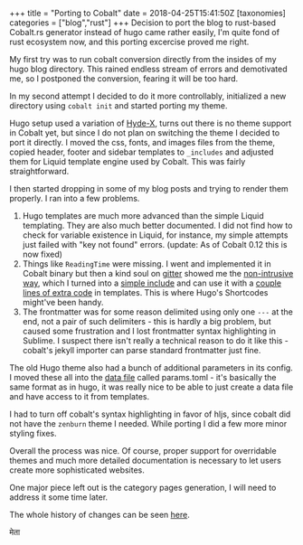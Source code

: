 +++
title = "Porting to Cobalt"
date = 2018-04-25T15:41:50Z
[taxonomies]
categories = ["blog","rust"]
+++
Decision to port the blog to rust-based Cobalt.rs generator instead of hugo came rather easily, I'm quite fond of rust ecosystem now, and this porting excercise proved me right.

My first try was to run cobalt conversion directly from the insides of my hugo blog directory. This rained endless stream of errors and demotivated me, so I postponed the conversion, fearing it will be too hard.

In my second attempt I decided to do it more controllably, initialized a new directory using `cobalt init` and started porting my theme.

Hugo setup used a variation of [Hyde-X](https://github.com/zyro/hyde-x), turns out there is no theme support in Cobalt yet, but since I do not plan on switching the theme I decided to port it directly. I moved the css, fonts, and images files from the theme, copied header, footer and sidebar templates to `_includes` and adjusted them for Liquid template engine used by Cobalt. This was fairly straightforward.

I then started dropping in some of my blog posts and trying to render them properly. I ran into a few problems.

1. Hugo templates are much more advanced than the simple Liquid templating. They are also much better documented. I did not find how to check for variable existence in Liquid, for instance, my simple attempts just failed with "key not found" errors. (update: As of Cobalt 0.12 this is now fixed)
2. Things like `ReadingTime` were missing. I went and implemented it in Cobalt binary but then a kind soul on [gitter](https://gitter.im/cobalt-org/cobalt.rs) showed me the [non-intrusive way](https://github.com/booyaa/booyaa.github.io/blob/source/_includes/post.liquid#L11), which I turned into a [simple include](https://github.com/metta-systems/metta.systems/blob/master/_includes/reading_time.liquid) and can use it with a [couple lines of extra code](https://github.com/metta-systems/metta.systems/blob/master/_layouts/post.liquid#L2-L3) in templates. This is where Hugo's Shortcodes might've been handy.
3. The frontmatter was for some reason delimited using only one `---` at the end, not a pair of such delimiters - this is hardly a big problem, but caused some frustration and I lost frontmatter syntax highlighting in Sublime. I suspect there isn't really a technical reason to do it like this - cobalt's jekyll importer can parse standard frontmatter just fine.

The old Hugo theme also had a bunch of additional parameters in its config. I moved these all into the [data file](http://cobalt-org.github.io/docs/data.html) called params.toml - it's basically the same format as in hugo, it was really nice to be able to just create a data file and have access to it from templates.

I had to turn off cobalt's syntax highlighting in favor of hljs, since cobalt did not have the `zenburn` theme I needed. While porting I did a few more minor styling fixes.

Overall the process was nice. Of course, proper support for overridable themes and much more detailed documentation is necessary to let users create more sophisticated websites.

One major piece left out is the category pages generation, I will need to address it some time later.

The whole history of changes can be seen [here](https://github.com/metta-systems/metta.systems/compare/bcb2c1afec40b85c11f9a6979072117f8c0b6c6d...776a3c23b38123acec348475af3c9b4ff88f6ee2).

मेता
